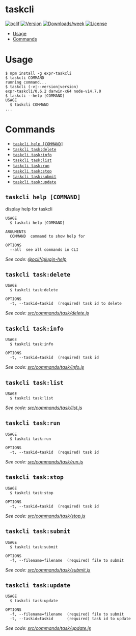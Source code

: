 taskcli
=======



[![oclif](https://img.shields.io/badge/cli-oclif-brightgreen.svg)](https://oclif.io)
[![Version](https://img.shields.io/npm/v/expr-taskcli.svg)](https://npmjs.org/package/expr-taskcli)
[![Downloads/week](https://img.shields.io/npm/dw/expr-taskcli.svg)](https://npmjs.org/package/expr-taskcli)
[![License](https://img.shields.io/npm/l/expr-taskcli.svg)](https://github.com/yjhatfdu/taskcli/blob/master/package.json)

<!-- toc -->
* [Usage](#usage)
* [Commands](#commands)
<!-- tocstop -->
# Usage
<!-- usage -->
```sh-session
$ npm install -g expr-taskcli
$ taskcli COMMAND
running command...
$ taskcli (-v|--version|version)
expr-taskcli/0.6.2 darwin-x64 node-v14.7.0
$ taskcli --help [COMMAND]
USAGE
  $ taskcli COMMAND
...
```
<!-- usagestop -->
# Commands
<!-- commands -->
* [`taskcli help [COMMAND]`](#taskcli-help-command)
* [`taskcli task:delete`](#taskcli-taskdelete)
* [`taskcli task:info`](#taskcli-taskinfo)
* [`taskcli task:list`](#taskcli-tasklist)
* [`taskcli task:run`](#taskcli-taskrun)
* [`taskcli task:stop`](#taskcli-taskstop)
* [`taskcli task:submit`](#taskcli-tasksubmit)
* [`taskcli task:update`](#taskcli-taskupdate)

## `taskcli help [COMMAND]`

display help for taskcli

```
USAGE
  $ taskcli help [COMMAND]

ARGUMENTS
  COMMAND  command to show help for

OPTIONS
  --all  see all commands in CLI
```

_See code: [@oclif/plugin-help](https://github.com/oclif/plugin-help/blob/v3.2.0/src/commands/help.ts)_

## `taskcli task:delete`

```
USAGE
  $ taskcli task:delete

OPTIONS
  -t, --taskid=taskid  (required) task id to delete
```

_See code: [src/commands/task/delete.js](https://github.com/yjhatfdu/taskcli/blob/v0.6.2/src/commands/task/delete.js)_

## `taskcli task:info`

```
USAGE
  $ taskcli task:info

OPTIONS
  -t, --taskid=taskid  (required) task id
```

_See code: [src/commands/task/info.js](https://github.com/yjhatfdu/taskcli/blob/v0.6.2/src/commands/task/info.js)_

## `taskcli task:list`

```
USAGE
  $ taskcli task:list
```

_See code: [src/commands/task/list.js](https://github.com/yjhatfdu/taskcli/blob/v0.6.2/src/commands/task/list.js)_

## `taskcli task:run`

```
USAGE
  $ taskcli task:run

OPTIONS
  -t, --taskid=taskid  (required) task id
```

_See code: [src/commands/task/run.js](https://github.com/yjhatfdu/taskcli/blob/v0.6.2/src/commands/task/run.js)_

## `taskcli task:stop`

```
USAGE
  $ taskcli task:stop

OPTIONS
  -t, --taskid=taskid  (required) task id
```

_See code: [src/commands/task/stop.js](https://github.com/yjhatfdu/taskcli/blob/v0.6.2/src/commands/task/stop.js)_

## `taskcli task:submit`

```
USAGE
  $ taskcli task:submit

OPTIONS
  -f, --filename=filename  (required) file to submit
```

_See code: [src/commands/task/submit.js](https://github.com/yjhatfdu/taskcli/blob/v0.6.2/src/commands/task/submit.js)_

## `taskcli task:update`

```
USAGE
  $ taskcli task:update

OPTIONS
  -f, --filename=filename  (required) file to submit
  -t, --taskid=taskid      (required) task id to update
```

_See code: [src/commands/task/update.js](https://github.com/yjhatfdu/taskcli/blob/v0.6.2/src/commands/task/update.js)_
<!-- commandsstop -->
